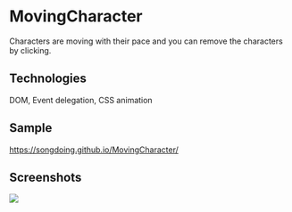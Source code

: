 # MovingCharacter
Characters are moving with their pace and you can remove the characters by clicking.

## Technologies
DOM, Event delegation, CSS animation

## Sample
https://songdoing.github.io/MovingCharacter/

## Screenshots
<img src="https://user-images.githubusercontent.com/48890162/87254707-6f2ffe00-c452-11ea-912f-7feba1771dbe.png">

